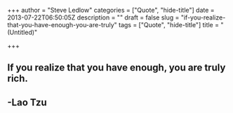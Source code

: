 +++
author = "Steve Ledlow"
categories = ["Quote", "hide-title"]
date = 2013-07-22T06:50:05Z
description = ""
draft = false
slug = "if-you-realize-that-you-have-enough-you-are-truly"
tags = ["Quote", "hide-title"]
title = "(Untitled)"

+++


## If you realize that you have enough, you are truly rich.

## -Lao Tzu

